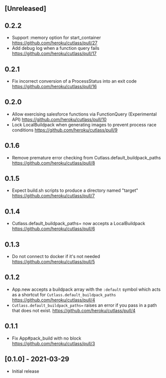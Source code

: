 ## [Unreleased]

## 0.2.2

- Support :memory option for start_container https://github.com/heroku/cutlass/pull/27
- Add debug log when a function query fails https://github.com/heroku/cutlass/pull/17

## 0.2.1

- Fix incorrect conversion of a ProcessStatus into an exit code https://github.com/heroku/cutlass/pull/16

## 0.2.0

- Allow exercising salesforce functions via FunctionQuery (Experimental API) https://github.com/heroku/cutlass/pull/10
- Lock LocalBuildpack when generating images to prevent process race conditions https://github.com/heroku/cutlass/pull/9

## 0.1.6

- Remove premature error checking from Cutlass.default_buildpack_paths https://github.com/heroku/cutlass/pull/8

## 0.1.5

- Expect build.sh scripts to produce a directory named "target" https://github.com/heroku/cutlass/pull/7

## 0.1.4

- Cutlass.default_buildpack_paths= now accepts a LocalBuildpack https://github.com/heroku/cutlass/pull/6

## 0.1.3

- Do not connect to docker if it's not needed https://github.com/heroku/cutlass/pull/5

## 0.1.2

- App.new accepts a buildpack array with the `:default` symbol which acts as a shortcut for `Cutlass.default_buildpack_paths` https://github.com/heroku/cutlass/pull/4
- `Cutlass.default_buildpack_paths=` raises an error if you pass in a path that does not exist. https://github.com/heroku/cutlass/pull/4

## 0.1.1

- Fix App#pack_build with no block https://github.com/heroku/cutlass/pull/3

## [0.1.0] - 2021-03-29

- Initial release
